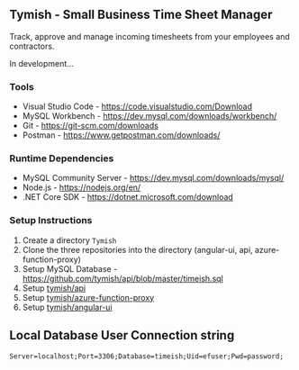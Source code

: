 ## Tymish - Small Business Time Sheet Manager

Track, approve and manage incoming timesheets from your employees and contractors.

In development...

### Tools
* Visual Studio Code - https://code.visualstudio.com/Download
* MySQL Workbench - https://dev.mysql.com/downloads/workbench/
* Git - https://git-scm.com/downloads
* Postman - https://www.getpostman.com/downloads/

### Runtime Dependencies
* MySQL Community Server - https://dev.mysql.com/downloads/mysql/
* Node.js - https://nodejs.org/en/
* .NET Core SDK - https://dotnet.microsoft.com/download

### Setup Instructions
1. Create a directory `Tymish`
2. Clone the three repositories into the directory (angular-ui, api, azure-function-proxy)
3. Setup MySQL Database - https://github.com/tymish/api/blob/master/timeish.sql
4. Setup [tymish/api](https://github.com/tymish/api)
5. Setup [tymish/azure-function-proxy](https://github.com/tymish/azure-function-proxy)
6. Setup [tymish/angular-ui](https://github.com/tymish/angular-ui)

## Local Database User Connection string
`Server=localhost;Port=3306;Database=timeish;Uid=efuser;Pwd=password;`
